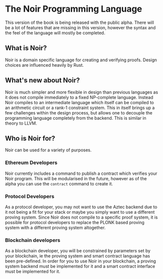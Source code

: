# The Noir Programming Language

This version of the book is being released with the public alpha. There will be a lot of features that are missing in this version, however the syntax and the feel of the language will mostly be completed. 

## What is Noir?

Noir is a domain specific language for creating and verifying proofs. Design choices are influenced heavily by Rust. 

## What's new about Noir?

Noir is much simpler and more flexible in design than previous languages as it does not compile immediately to a fixed NP-complete language. Instead Noir compiles to an intermediate language which itself can be compiled to an arithmetic circuit or a rank-1 constraint system. This in itself brings up a few challenges within the design process, but allows one to decouple the programming language completely from the backend. This is similar in theory to LLVM.

## Who is Noir for?

Noir can be used for a variety of purposes.

### Ethereum Developers

Noir currently includes a command to publish a contract which verifies your Noir program. This will be modularised in the future, however as of the alpha you can use the `contract` command to create it.

### Protocol Developers

As a protocol developer, you may not want to use the Aztec backend due to it not being a fit for your stack or maybe you simply want to use a different proving system. Since Noir does not compile to a specific proof system, it is possible for protocol developers to replace the PLONK based proving system with a different proving system altogether.

### Blockchain developers

As a blockchain developer, you will be constrained by parameters set by your blockchain, ie the proving system and smart contract language has been pre-defined. In order for you to use Noir in your blockchain, a proving system backend must be implemented for it and a smart contract interface must be implemented for it.